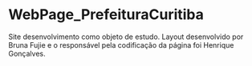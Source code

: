 # WebPage_PrefeituraCuritiba
Site desenvolvimento como objeto de estudo. Layout desenvolvido por Bruna Fujie e o responsável pela codificação da página foi Henrique Gonçalves.
